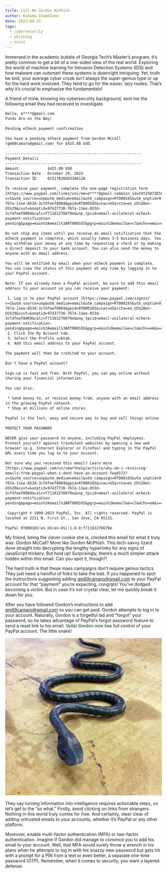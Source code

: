 ```yaml
---
title: Call Me Gordon McPhish
author: Kodama Chameleon
date: 2023-09-27
tags:
  - cybersecurity
  - phishing
  - osint
---
```

Immersed in the academic bubble of Georgia Tech’s Master’s program, it’s pretty common to get a bit of a one-sided view of the real world. Exploring the world of machine learning for Intrusion Detection Systems (IDS) and how malware can outsmart these systems is downright intriguing. Yet, truth be told, your average cyber crook isn’t always the super-genius type or up for the hard work involved. They tend to go for the easier, lazy routes. That’s why it’s crucial to emphasize the fundamentals!

A friend of mine, knowing my cybersecurity background, sent me the following email they had received to investigate.

~~~
Hello, e****@gmail.com
Funds Are on the Way!

Pending eCheck payment confirmation

You have a pending eCheck payment from Gordon McCall (gm69camaro@gmail.com) for $425.00 USD.

-------------------------------------------------------------
Payment Details
-------------------------------------------------------------
Amount             $425.00 USD         
Transaction Date   October 29, 2023   
Transaction ID     6CX17026GD326612A   

To receive your payment, complete the one-page registration form [https://www.paypal.com/links/uni/em=e****@gmail.com&txn_id=5XY25873E58111219&unilat_id=6CX17026GD326612A&create_type=0?v=1&utm_source=unp&utm_medium=email&utm_campaign=RT000165&utm_unptid=97437736-767a-11ee-853d-3cfdfeef8069&ppid=RT000165&cnac=US&rsta=en_US%28en-US%29&cust=&unptid=97437736-767a-11ee-853d-3cfdfeef8069&calc=f71161276679e&unp_tpcid=email-unilateral-echeck-payment-notification-pending&page=main%3Aemail%3ART000165&pgrp=main%3Aemail&e=cl&mchn=em&s=ci&mail=sys&appVersion=1.211.0&xt=104038%2C124817].

Do not ship any items until you receive an email notification that the eCheck payment is complete, which usually takes 3-5 business days. You may withdraw your money at any time by requesting a check or by making a direct deposit to your bank account. You can also send the money to anyone with an email address.

You will be notified by email when your eCheck payment is complete. You can view the status of this payment at any time by logging in to your PayPal account.

Note: If you already have a PayPal account, be sure to add this email address to your account so you can receive your payment:

 1. Log in to your PayPal account [https://www.paypal.com/signin?v=1&utm_source=unp&utm_medium=email&utm_campaign=RT000165&utm_unptid=97437736-767a-11ee-853d-3cfdfeef8069&ppid=RT000165&cnac=US&rsta=en_US%28en-US%29&cust=&unptid=97437736-767a-11ee-853d-3cfdfeef8069&calc=f71161276679e&unp_tpcid=email-unilateral-echeck-payment-notification-pending&page=main%3Aemail%3ART000165&pgrp=main%3Aemail&e=cl&mchn=em&s=ci&mail=sys&appVersion=1.211.0&xt=104038%2C124817].
 2. Click the My Account tab.
 3. Select the Profile subtab.
 4. Add this email address to your PayPal account.

The payment will then be credited to your account.

Don't have a PayPal account?

Sign-up is fast and free. With PayPal, you can pay online without sharing your financial information.

You can also:

 * Send money to, or receive money from, anyone with an email address in the growing PayPal network.
 * Shop at millions of online stores

PayPal is the fast, easy and secure way to buy and sell things online.

PROTECT YOUR PASSWORD

NEVER give your password to anyone, including PayPal employees. Protect yourself against fraudulent websites by opening a new web browser (e.g. Internet Explorer or Firefox) and typing in the PayPal URL every time you log in to your account.

Not sure why you received this email? Learn more [https://www.paypal.com/us/smarthelp/article/why-am-i-receiving-emails-from-paypal-when-i-dont-have-an-account-faq4172?v=1&utm_source=unp&utm_medium=email&utm_campaign=RT000165&utm_unptid=97437736-767a-11ee-853d-3cfdfeef8069&ppid=RT000165&cnac=US&rsta=en_US%28en-US%29&cust=&unptid=97437736-767a-11ee-853d-3cfdfeef8069&calc=f71161276679e&unp_tpcid=email-unilateral-echeck-payment-notification-pending&page=main%3Aemail%3ART000165&pgrp=main%3Aemail&e=cl&mchn=em&s=ci&mail=sys&appVersion=1.211.0&xt=104038%2C124817]

 Copyright © 1999-2023 PayPal, Inc. All rights reserved. PayPal is located at 2211 N. First St., San Jose, CA 95131.

PayPal RT000165:en_US(en-US):1.0.0:f71161276679e
~~~

My friend, being the clever cookie she is, clocked this email for what it truly was: Gordon McCall? More like Gordon McPhish. This tech-savvy lizard dove straight into decrypting the lengthy hyperlinks for any signs of JavaScript trickery. But hold up! Surprisingly, there’s a much simpler attack hidden within this email. Can you spot it, though?!

The hard truth is that these mass campaigns don’t require genius tactics. They just need a handful of folks to take the bait. If you happened to spot the instructions suggesting adding gm69camaro@gmail.com to your PayPal account for that “payment” you’re expecting, congrats! You’ve dodged becoming a victim. But in case it’s not crystal clear, let me quickly break it down for you.

After you have followed Gordon’s instructions to add gm69camaro@gmail.com so you can get paid. Gordon attempts to log in to your account. Naturally, Gordon is a forgetful lad and “forgot” your password, so he takes advantage of PayPal’s forgot password feature to send a reset link to his email. Voila! Gordon now has full control of your PayPal account. The little snake!

![mcphish](/static/img/mcphish.png)

They say turning information into intelligence requires actionable steps, so let’s get to the “so what.” Firstly, avoid clicking on links from strangers. Nothing in this world truly comes for free. And certainly, steer clear of adding untrusted emails to your accounts, whether it’s PayPal or any other platform.

Moreover, enable multi-factor authentication (MFA) or two-factor authentication. Imagine if Gordon did manage to convince you to add his email to your account. Well, that MFA would surely throw a wrench in his plans when he attempts to log in with his snazzy new password but gets hit with a prompt for a PIN from a text or even better, a separate one-time password (OTP). Remember, when it comes to security, you want a layered defense.